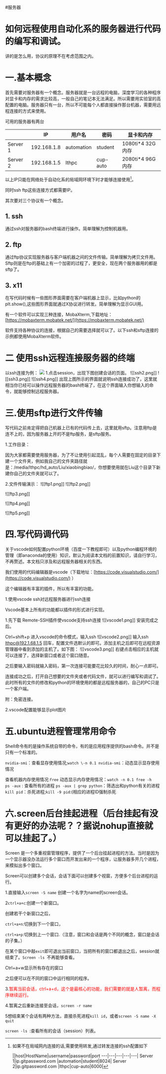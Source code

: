 

#服务器

# 如何远程使用自动化系的服务器进行代码的编写和调试。

讲的是怎么用，协议的原理不在考虑范围之内。
# 一.基本概念

首先需要对服务器有一个概念。服务器就是一台远程的电脑，深度学习的各种程序对显卡和内存的需求比较高，一般自己的笔记本无法满足。所以需要用实验室的高配置的电脑。服务器只有一台，所以不可能每个人都直接操作那台机器，需要用远程连接的方式来使用。

可用的服务器有两台

||IP|用户名|密码|显卡和内存
---|---|---|---|---|
Server 1|192.168.1.8 |automation|student|1080ti\*4 32G内存|
Server 2|192.168.1.5 |lthpc|cup-auto|2080ti\*4 96G内存|

以上IP只能在网络处于自动化系的局域网环境下时才能够连接使用[^1]。

[^1]: 如果不在局域网内连接的话,需要使用转发,通过转发连接的ssh配置如下

	||host|HostName|username|password|port
	---|---|---|---|---|
	Server 1|ip.gitpassword.com |automation|student|8024|
	Server 2|ip.gitpassword.com |lthpc|cup-auto|6000|
		

同时ssh ftp这些连接方式都需要IP。

其次要对三个协议有一个概念。
## 1. ssh

通过ssh对服务器的bash终端进行操作。简单理解为控制机器用。
## 2. ftp

 通过ftp协议实现服务器与客户端机器之间的文件传输。简单理解为拷贝文件用。Sftp则是在ftp的基础上有一个加密的过程了，更安全，现在两个服务器用的都是sftp了。
## 3. x11

 在写代码时候有一些图形界面需要在客户端机器上显示，比如python的plt.show(),这些图形界面就通过X协议进行转发。简单理解为显示GUI用。

有一个软件可以实现三种连接，MobaXterm,下载地址：[https://mobaxterm.mobatek.net/](https://mobaxterm.mobatek.net/) 

软件支持各种协议的连接，根据自己的需要选择就可以了。以下ssh和sftp连接的示例都使用MobaXterm软件。
# 二 使用ssh远程连接服务器的终端

以ssh连接为例： 
![](ssh1.png)
1.点击session，出现下图创建会话的页面。
![[ssh2.png]]
![[ssh3.png]]
![[ssh4.png]]
出现上图所示的界面就说明ssh连接成功了，这里就相当你已经可以操作远程服务器的bash终端了，在这个界面输入你想输入的命令，就能够控制远程服务器。
# 三.使用sftp进行文件传输

写代码之前肯定得把自己机器上已有的代码传上去，这里就用sftp。注意用ftp是连不上的，因为服务器上开的不是ftp服务，是sftp服务。

1.工作目录：

因为大家都需要使用服务器，为了不让使用引起混乱，每个人需要在固定的目录下建一个文件夹，例如我自己的文件夹路径就是：/media/lthpc/hd\_auto/Liu/xiaobingbiao/，你想要使用就在Liu这个目录下新建你自己的文件夹就可以了。

2.文件传输演示：
![[ftp1.png]]
![[ftp2.png]]

![[ftp3.png]]


![[ftp4.png]]

![[ftp5.png]]
# 四.写代码调代码

关于vscode如何配置python环境（百度一下教程即可）以及python编程环境的管理（即anaconda的使用）知识，默认为阅读本文档的前置知识，请自行学习，不再赘述。本文档只涉及和远程服务器相关的东西。

我们使用的代码编辑器是vscode（下载地址：[https://code.visualstudio.com/](https://code.visualstudio.com/) ）

这个编辑器有丰富的插件，所以有丰富的功能。

1.使用vscode ssh对远程服务器进行ssh连接

Vscode基本上所有的功能都以插件的形式进行实现。

1.先下载 Remote-SSH插件使vscode支持ssh连接 
![[vscode1.png]]
安装完成之后。

Ctrl+shift+p 进入vscode的命令模式，输入ssh
![[vscode2.png]]
输入ssh [lthpc@192.1.68.1.5](mailto:lthpc@192.1.68.1.5) 回车，配置文件选默认的即可。添加主机之后即可在远程资源管理器中看到添加的主机了。如下图：
![[vscode3.png]]
右键点击相应的主机就可以连接了，选择新窗口或者这个窗口随意。

之后要输入密码就输入密码，第一次连接可能要花比较久的时间，耐心一点即可。

连接成功之后，打开自己想要的文件夹或者代码文件，就可以进行编写和调试了。此时所有的文件的修改和python的环境使用的都是远程服务器的，自己的PC只是一个客户端。

附：免密连接。

2.vscode配置能够显示plot图片
# 五.ubuntu进程管理常用命令

Shell命令有的是操作系统自带的命令，有的是应用程序提供的bash命令。并不是只有一个标准的。

`nvidia-smi`：查看显存使用情况;`watch \-n 0.1 nvidia-smi`：动态显示显存使用情况
<br>

查看机器内存使用情况:`free` 动态显示内存使用情况：`watch -n 0.1 free -h `
<br>
`ps -aux` : 查看所有的进程 `ps -aux | grep python`：筛选出和python有关的进程
<br>
`kill pid`：杀死进程;`kill -9 pid`:(相应的进程ID强制杀死
<br>
# 六.screen后台挂起进程（后台挂起有没有更好的办法呢？？据说nohup直接就可以挂起了。）

Screen 是一个多重视窗管理程序，提供了一个后台挂起进程的方法。当时是因为一个显示器没办法运行多个窗口而开发出来的一个程序，让服务器多开几个进程，来模拟出多个窗口。

Screen可以创建多个会话，会话下面可以创建多个视窗，方便多个后台进程的运行。

1.直接输入`screen -S name` 创建一个名字为name的screen会话。

2`ctrl+a+c`:创建一个新窗口。

创建若干个新窗口之后，

`ctrl+a+n`:切换到下一个窗口，

`ctrl+a+p`:切换到上一个窗口.（注意，窗口和会话是两个不同的概念，窗口是会话的子集。）

在某个窗口中敲`exit`即可退出当前窗口，当把所有的窗口都退出之后，session就结束了。`Screen -ls `不再能够查看。 

Ctrl+a+w显示所有存在的窗口

之后便可以在不同的窗口中运行相同的程序。

3.<font color = 'red'>暂离当前会话，ctrl+a+d，这个是最核心的功能，我们需要的就是人暂离，而程序继续运行。 </font>

4.暂离之后重新连接至会话，`screen -r name`

5想结束某个会话有两种方法，直接杀死进程`kill id`，或者`screen -S name -X quit`

`screen -ls `:查看所有的会话（session）列表。